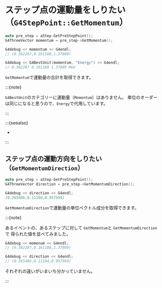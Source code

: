 # ステップ点の運動量をしりたい（``G4StepPoint::GetMomentum``）

```cpp
auto pre_step = aStep-GetPreStepPoint();
G4ThreeVector momentum = pre_step->GetMomentum();

G4debug << momentum << G4endl;
// (0.382287,0.161188,1.37889)

G4debug << G4BestUnit(momentum, "Energy") << G4endl;
// 0.382287 0.161188 1.37889 MeV
```

``GetMomentum``で運動量の合計を取得できます。

:::{note}

``G4BestUnit``のカテゴリーに運動量（``Momentum``）はありません。
単位のオーダーは同じになると思うので、``Energy``で代用しています。

:::

:::{seealso}

- [](./geant4-track-momentum.md)

:::

## ステップ点の運動方向をしりたい（``GetMomentumDirection``）

```cpp
auto pre_step = aStep-GetPreStepPoint();
G4ThreeVector direction = pre_step->GetMomentumDirection();

G4debug << direction << G4endl;
(0.265486,0.11194,0.957594)
```

``GetMomentumDirection``で運動量の単位ベクトル成分を取得できます。

:::{note}

あるイベントの、あるステップに対して
``GetMomentum``と
``GetMomentumDirection``で
得られた値を並べてみました。

```cpp
G4debug << momenum << G4endl;
// (0.382287,0.161188,1.37889)

G4debug << direction << G4endl;
// (0.265486,0.11194,0.957594)
```

それぞれの違いがいまいち分かっていません。

:::
